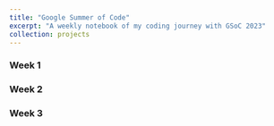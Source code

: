 ```yaml
---
title: "Google Summer of Code"
excerpt: "A weekly notebook of my coding journey with GSoC 2023"
collection: projects
---
```


### Week 1
### Week 2
### Week 3

